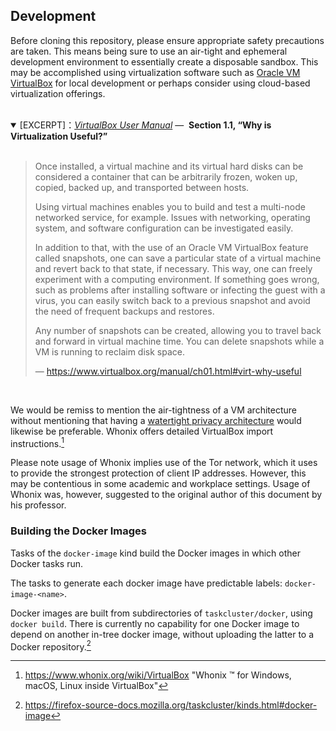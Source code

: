 ## Development

Before cloning this repository, please ensure appropriate safety precautions are taken.
This means being sure to use an air-tight and ephemeral development environment to
essentially create a disposable sandbox. This may be accomplished using virtualization
software such as [Oracle VM VirtualBox][] for local development or perhaps consider using
cloud-based virtualization offerings.<br /><br />

<details open><summary>
[EXCERPT]：<em><a title="Oracle® VM VirtualBox® User Manual" <a
  href="https://www.virtualbox.org/manual"
                >VirtualBox User Manual</a></em>&nbsp;&mdash;&nbsp;
  <b>Section 1.1, “Why is Virtualization Useful?”</b>
</summary><br />

> Once installed, a virtual machine and its virtual hard disks can be considered
> a container that can be arbitrarily frozen, woken up, copied, backed up, and
> transported between hosts.
>
> Using virtual machines enables you to build and test a multi-node networked
> service, for example. Issues with networking, operating system, and software
> configuration can be investigated easily.
>
> In addition to that, with the use of an Oracle VM VirtualBox feature called
> snapshots, one can save a particular state of a virtual machine and revert
> back to that state, if necessary. This way, one can freely experiment with a
> computing environment. If something goes wrong, such as problems after
> installing software or infecting the guest with a virus, you can easily switch
> back to a previous snapshot and avoid the need of frequent backups and
> restores.
>
> Any number of snapshots can be created, allowing you to travel back and
> forward in virtual machine time. You can delete snapshots while a VM is
> running to reclaim disk space.
>
> &mdash;&nbsp;https://www.virtualbox.org/manual/ch01.html#virt-why-useful

</details><br />

We would be remiss to mention the air-tightness of a VM architecture without
mentioning that having a [watertight privacy architecture][] would likewise
be preferable. Whonix offers detailed VirtualBox import instructions.[^1]

Please note usage of Whonix implies use of the Tor network, which it uses
to provide the strongest protection of client IP addresses. However, this may
be contentious in some academic and workplace settings. Usage of Whonix was,
however, suggested to the original author of this document by his professor.

### Building the Docker Images

Tasks of the `docker-image` kind build the Docker images in which other Docker
tasks run.

The tasks to generate each docker image have predictable labels:
`docker-image-<name>`.

Docker images are built from subdirectories of `taskcluster/docker`, using
`docker build`. There is currently no capability for one Docker image to depend
on another in-tree docker image, without uploading the latter to a Docker
repository.[^2]


<!-- BEGIN LINK DEFINITIONS -->

[^1]: https://www.whonix.org/wiki/VirtualBox "Whonix ™ for Windows, macOS, Linux inside VirtualBox"
[^2]: https://firefox-source-docs.mozilla.org/taskcluster/kinds.html#docker-image

[`docker build`]:
  https://docs.docker.com/engine/reference/commandline/build/
  "docker build | Docker Documentation"

[Oracle VM VirtualBox]:
  https://www.virtualbox.org/
  'Oracle VM VirtualBox'

[Watertight Privacy Architecture]:
  https://www.whonix.org/#explain
  ''

[_VirtualBox User Manual_]:
  https://www.virtualbox.org/manual/
  'Oracle® VM VirtualBox® User Manual'
  
<!-- END LINK DEFINITIONS -->
